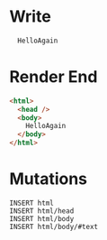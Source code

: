 # Write
```html
  HelloAgain
```

# Render End
```html
<html>
  <head />
  <body>
    HelloAgain
  </body>
</html>
```

# Mutations
```
INSERT html
INSERT html/head
INSERT html/body
INSERT html/body/#text
```